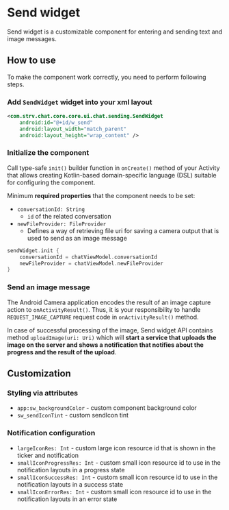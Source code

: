 # Send widget

Send widget is a customizable component for entering and sending text
and image messages. 

## How to use

To make the component work correctly, you need to perform following
steps.

### Add `SendWidget` widget into your xml layout

```xml
<com.strv.chat.core.core.ui.chat.sending.SendWidget
    android:id="@+id/w_send"
    android:layout_width="match_parent"
    android:layout_height="wrap_content" />
```
### Initialize the component
Call type-safe `init()` builder function in `onCreate()` method of your
Activity that allows creating Kotlin-based domain-specific language
(DSL) suitable for configuring the component.

Minimum **required properties** that the component needs to be set:
- `conversationId: String` 
  -   `id` of the related conversation
- `newFileProvider: FileProvider`
  - Defines a way of retrieving file uri for saving a camera output that
    is used to send as an image message
     
```kotlin
sendWidget.init {
    conversationId = chatViewModel.conversationId
    newFileProvider = chatViewModel.newFileProvider
}
```

### Send an image message
The Android Camera application encodes the result of an image capture
action to `onActivityResult()`. Thus, it is your responsibility to
handle `REQUEST_IMAGE_CAPTURE` request code in `onActivityResult()`
method.

In case of successful processing of the image, Send widget API contains
method `uploadImage(uri: Uri)` which will **start a service that uploads
the image on the server and shows a notification that notifies about the
progress and the result of the upload**.

## Customization

### Styling via attributes
- `app:sw_backgroundColor` - custom component background color
- `sw_sendIconTint` - custom sendIcon tint


### Notification configuration
- `largeIconRes: Int` - custom large icon resource id that is shown in the ticker
  and notification
- `smallIconProgressRes: Int` - custom small icon resource id to use in the
  notification layouts in a progress state
- `smallIconSuccessRes: Int` - custom small icon resource id to use in the
  notification layouts in a success state
- `smallIconErrorRes: Int` - custom small icon resource id to use in the
  notification layouts in an error state